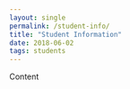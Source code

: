 ```yaml
---
layout: single
permalink: /student-info/
title: "Student Information"
date: 2018-06-02
tags: students
---
```


Content